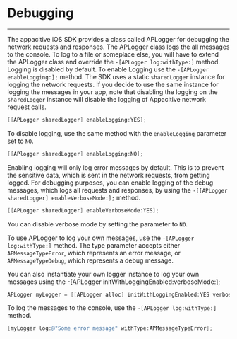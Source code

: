 ﻿# Debugging
----

The appacitive iOS SDK provides a class called APLogger for debugging the network requests and responses. The APLogger class logs the all messages to the console. To log to a file or someplace else, you will have to extend the APLogger class and override the `-[APLogger log:withType:]` method. Logging is disabled by default. To enable Logging use the `-[APLogger enableLogging:];` method. The SDK uses a static `sharedLogger` instance for logging the network requests. If you decide to use the same instance for logging the messages in your app, note that disabling the logging on the `sharedLogger` instance will disable the logging of Appacitive network request calls. 

```objectivec
[[APLogger sharedLogger] enableLogging:YES];
```

To disable logging, use the same method with the `enableLogging` parameter set to `NO`.

```objectivec
[[APlogger sharedLogger] enableLogging:NO];
```

Enabling logging will only log error messages by default. This is to prevent the sensitive data, which is sent in the network requests, from getting logged. For debugging purposes, you can enable logging of the debug messages, which logs all requests and responses, by using the `-[[APLogger sharedLogger] enableVerboseMode:];` method.

```objectivec
[[APLogger sharedLogger] enableVerboseMode:YES];
```

You can disable verbose mode by setting the parameter to `NO`.

To use APLogger to log your own messages, use the `-[APLogger log:withType:]` method. The type parameter accepts either `APMessageTypeError`, which represents an error message, or `APMessageTypeDebug`, which represents a debug message.

You can also instantiate your own logger instance to log your own messages using the -[APLogger initWithLoggingEnabled:verboseMode:];

```objectivec
APLogger myLogger = [[APLogger alloc] initWithLoggingEnabled:YES verboseMode:NO];
```

To log the messages to the console, use the `-[APLogger log:withType:]` method.

```objectivec
[myLogger log:@"Some error message" withType:APMessageTypeError];
```
